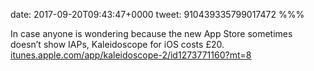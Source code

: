 date: 2017-09-20T09:43:47+0000
tweet: 910439335799017472
%%%

In case anyone is wondering because the new App Store sometimes doesn’t show IAPs, Kaleidoscope for iOS costs £20. [itunes.apple.com/app/kaleidoscope-2/id1273771160?mt=8](https://itunes.apple.com/app/kaleidoscope-2/id1273771160?mt=8)
